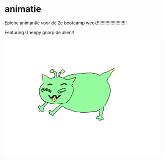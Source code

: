 # animatie
Epiche animantie voor de 2e bootcamp week!!!!!!!!!!!!!!!!!!!!!!!!

Featuring Gneepy gnarp de alien!!

![Gneepy gnarp](./content/img/gneepy-gnarp-original.png)
